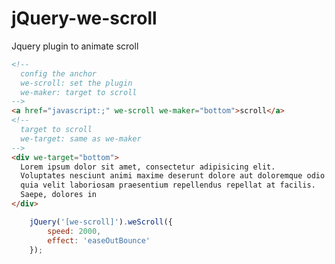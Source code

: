 jQuery-we-scroll
================

Jquery plugin to animate scroll

```html
<!-- 
  config the anchor 
  we-scroll: set the plugin
  we-maker: target to scroll
-->
<a href="javascript:;" we-scroll we-maker="bottom">scroll</a>
<!-- 
  target to scroll 
  we-target: same as we-maker  
-->
<div we-target="bottom">
  Lorem ipsum dolor sit amet, consectetur adipisicing elit. 
  Voluptates nesciunt animi maxime deserunt dolore aut doloremque odio rem ab, 
  quia velit laboriosam praesentium repellendus repellat at facilis. 
  Saepe, dolores in
</div>
```

```javascript
	jQuery('[we-scroll]').weScroll({
		speed: 2000,
		effect: 'easeOutBounce'
	});
```
